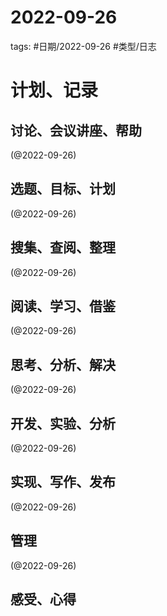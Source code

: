 

# 2022-09-26


tags: #日期/2022-09-26 #类型/日志 


# 计划、记录

## 讨论、会议讲座、帮助

(@2022-09-26)



## 选题、目标、计划

(@2022-09-26)



## 搜集、查阅、整理

(@2022-09-26)



## 阅读、学习、借鉴

(@2022-09-26)



## 思考、分析、解决

(@2022-09-26)



## 开发、实验、分析

(@2022-09-26)



## 实现、写作、发布

(@2022-09-26)





## 管理

(@2022-09-26)



## 感受、心得



